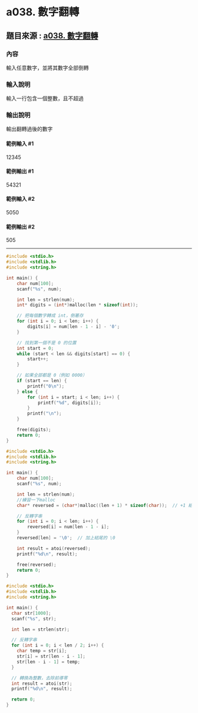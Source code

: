 # a038. 數字翻轉
## 題目來源 : [a038. 數字翻轉](https://zerojudge.tw/ShowProblem?problemid=a038)
### 內容
輸入任意數字，並將其數字全部倒轉

### 輸入說明
輸入一行包含一個整數，且不超過 

### 輸出說明
輸出翻轉過後的數字

#### 範例輸入 #1
12345
#### 範例輸出 #1
54321
#### 範例輸入 #2
5050
#### 範例輸出 #2
505


---

```c
#include <stdio.h>
#include <stdlib.h>
#include <string.h>

int main() {
    char num[100];
    scanf("%s", num);

    int len = strlen(num);
    int* digits = (int*)malloc(len * sizeof(int));

    // 把每個數字轉成 int，倒著存
    for (int i = 0; i < len; i++) {
        digits[i] = num[len - 1 - i] - '0';
    }

    // 找到第一個不是 0 的位置
    int start = 0;
    while (start < len && digits[start] == 0) {
        start++;
    }

    // 如果全部都是 0（例如 0000）
    if (start == len) {
        printf("0\n");
    } else {
        for (int i = start; i < len; i++) {
            printf("%d", digits[i]);
        }
        printf("\n");
    }

    free(digits);
    return 0;
}
```

```c
#include <stdio.h>
#include <stdlib.h>
#include <string.h>

int main() {
    char num[100];
    scanf("%s", num);

    int len = strlen(num);
    //練習一下malloc 
    char* reversed = (char*)malloc((len + 1) * sizeof(char));  // +1 給 \0

    // 反轉字串
    for (int i = 0; i < len; i++) {
        reversed[i] = num[len - 1 - i];
    }
    reversed[len] = '\0';  // 加上結尾的 \0

    int result = atoi(reversed);
    printf("%d\n", result);

    free(reversed);
    return 0;
}
```

```c
#include <stdio.h>
#include <stdlib.h>
#include <string.h>

int main() {
  char str[1000];
  scanf("%s", str);

  int len = strlen(str);

  // 反轉字串
  for (int i = 0; i < len / 2; i++) {
    char temp = str[i];
    str[i] = str[len - i - 1];
    str[len - i - 1] = temp;
  }

  // 轉換為整數，去除前導零
  int result = atoi(str);
  printf("%d\n", result);

  return 0;
}
```
